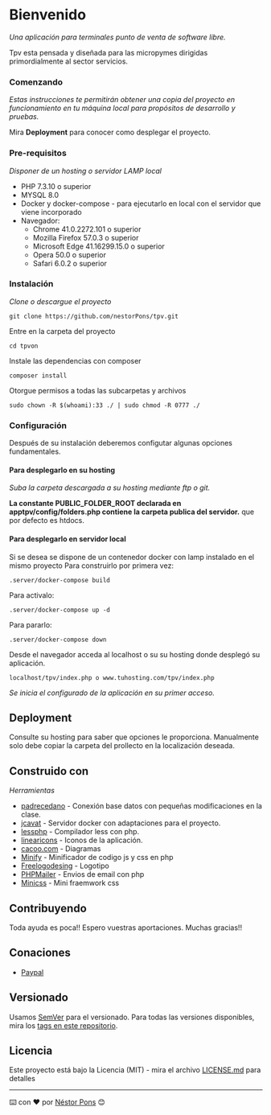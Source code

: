 # Bienvenido
_Una aplicación para terminales punto de venta de software libre._

Tpv esta pensada y diseñada para las micropymes dirigidas primordialmente al sector servicios.

### Comenzando
_Estas instrucciones te permitirán obtener una copia del proyecto en funcionamiento en tu máquina local para propósitos de desarrollo y pruebas._

Mira **Deployment** para conocer como desplegar el proyecto.

### Pre-requisitos
_Disponer de un hosting o servidor LAMP local_

* PHP 7.3.10 o superior 
* MYSQL 8.0
* Docker y docker-compose - para ejecutarlo en local con el servidor que viene incorporado
* Navegador: 
    * Chrome 41.0.2272.101 o superior
    * Mozilla Firefox 57.0.3 o superior
    * Microsoft Edge 41.16299.15.0 o superior
    * Opera 50.0 o superior
    * Safari 6.0.2 o superior 

### Instalación
_Clone o descargue el proyecto_

```
git clone https://github.com/nestorPons/tpv.git
```

Entre en la carpeta del proyecto
```
cd tpvon
```

Instale las dependencias con composer 
``` 
composer install
``` 

Otorgue permisos a todas las subcarpetas y archivos
```
sudo chown -R $(whoami):33 ./ | sudo chmod -R 0777 ./
```

### Configuración
Después de su instalación deberemos configutar algunas opciones fundamentales. 


#### Para desplegarlo en su hosting
_Suba la carpeta descargada a su hosting mediante ftp o git._

**La constante PUBLIC_FOLDER_ROOT declarada en apptpv/config/folders.php contiene la carpeta publica del servidor.**
que por defecto es htdocs.


#### Para desplegarlo en servidor local
Si se desea se dispone de un contenedor docker con lamp instalado en el mismo proyecto
Para construirlo por primera vez: 
```
.server/docker-compose build 
```
Para activalo:
```
.server/docker-compose up -d 
```
Para pararlo:
```
.server/docker-compose down
```

Desde el navegador acceda al localhost o su su hosting donde desplegó su aplicación.
```
localhost/tpv/index.php o www.tuhosting.com/tpv/index.php
``` 
_Se inicia el configurado de la aplicación en su primer acceso._

## Deployment
Consulte su hosting para saber que opciones le proporciona.
Manualmente solo debe copiar la carpeta del prollecto en la localización deseada. 

## Construido con
_Herramientas_

* [padrecedano](https://github.com/padrecedano/PHP-PDO) - Conexión base datos con pequeñas modificaciones en la clase.
* [jcavat](https://github.com/jcavat/docker-lamp) - Servidor docker con adaptaciones para el proyecto. 
* [lessphp](https://leafo.net/lessphp/) - Compilador less con php. 
* [linearicons](https://linearicons.com/) - Iconos de la aplicación.
* [cacoo.com](https://cacoo.com) - Diagramas 
* [Minify](https://github.com/matthiasmullie/minify) - Minificador de codigo js y css en php
* [Freelogodesing](https://es.freelogodesign.org/) - Logotipo
* [PHPMailer](https://github.com/nestorPons/tpv/wiki/Base-de-datos) - Envios de email con php
* [Minicss](https://minicss.org) - Mini fraemwork css 

## Contribuyendo
Toda ayuda es poca!! 
Espero vuestras aportaciones. 
Muchas gracias!!

## Conaciones 
* [Paypal](paypal.me/reservatucita)

## Versionado
Usamos [SemVer](http://semver.org/) para el versionado. Para todas las versiones disponibles, mira los [tags en este repositorio](https://github.com/nestorpons/TPVON/tags).

## Licencia
Este proyecto está bajo la Licencia (MIT) - mira el archivo [LICENSE.md](LICENSE.md) para detalles

---
⌨️ con ❤️ por [Néstor Pons](https://github.com/nestorpons) 😊
